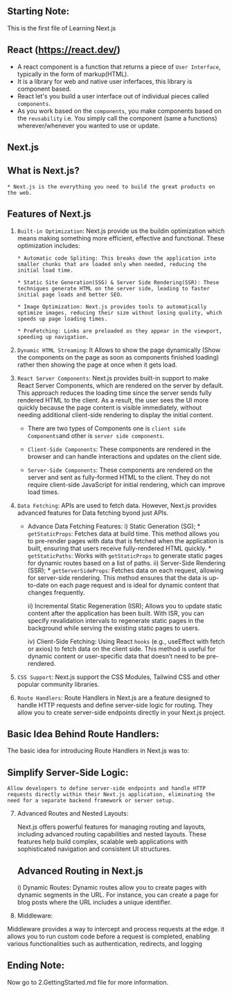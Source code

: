 ## Starting Note: 
This is the first file of Learning Next.js 

## React  (https://react.dev/)

* A react component is a function that returns a piece of `User Interface`, typically in the form of markup(HTML). 
* It is a library for web and native user inferfaces, this library is component based. 
* React let's you build a user interface out of individual pieces called `components`. 
* As you work based on the `components`, you make components based on the `reusability` 
    i.e. You simply call the component (same a functions) wherever/whenever you wanted to use or update.
 

 ## Next.js

 ## What is Next.js? 
    * Next.js is the everything you need to build the great products on the web.   

 ## Features of Next.js
 1) `Built-in Optimization`: Next.js provide us the buildin optimization which means making something more efficient, effective and functional. These optimization includes: 
    
        * Automatic code Spliting: This breaks down the application into smaller chunks that are loaded only when needed, reducing the initial load time.
    
        * Static Site Generation(SSG) & Server Side Rendering(SSR): These techniques generate HTML on the server side, leading to faster initial page loads and better SEO.

        * Image Optimization: Next.js provides tools to automatically optimize images, reducing their size without losing quality, which speeds up page loading times.

        * PreFetching: Links are preloaded as they appear in the viewport, speeding up navigation.
2) `Dynamic HTML Streaming`: It Allows to show the page dynamically (Show the components on the page as soon as components finished loading) rather then showing the page at once when it gets load.

3) `React Server Components`: Next.js provides built-in support to make React Server Components, which are rendered on the server by default. This approach reduces the loading time since the server sends fully rendered HTML to the client. As a result, the user sees the UI more quickly because the page content is visible immediately, without needing additional client-side rendering to display the initial content.  
 
    * There are two types of Components one is `client side Components`and other is `server side components`.   

    * `Client-Side Components`: These components are rendered in the browser and can handle interactions and updates on the client side.
    
    * `Server-Side Components`: These components are rendered on the server and sent as fully-formed HTML to the client. They do not require client-side JavaScript for initial rendering, which can improve load times.

4) `Data Fetching`: APIs are used to fetch data. However, Next.js provides advanced features for Data fetching byond just APIs. 
    * Advance Data Fetching Features: 
        i) Static Generation (SG);
           * `getStaticProps`: Fetches data at build time. This method allows you to pre-render pages with data that is fetched when the application is built, ensuring that users receive fully-rendered HTML quickly. 
           * `getStaticPaths`: Works with `getStaticProps` to generate static pages for dynamic routes based on a list of paths. 
        ii) Server-Side Rendering (SSR);
           * `getServerSideProps`: Fetches data on each request, allowing for server-side rendering. This method ensures that the data is up-to-date on each page request and is ideal for dynamic content that changes frequently.

        ii) Incremental Static Regeneration (ISR); Allows you to update static content after the application has been built. With ISR, you can specify revalidation intervals to regenerate static pages in the background while serving the existing static pages to users.  

        iv) Client-Side Fetching: Using React `hooks` (e.g., useEffect with fetch or axios) to fetch data on the client side. This method is useful for dynamic content or user-specific data that doesn’t need to be pre-rendered.

5) `CSS Support`: Next.js support the CSS Modules, Tailwind CSS and other popular community libraries.

6) `Route Handlers`: Route Handlers in Next.js are a feature designed to handle HTTP requests and define server-side logic for routing. They allow you to create server-side endpoints directly in your Next.js project. 

## Basic Idea Behind Route Handlers: 

The basic idea for introducing Route Handlers in Next.js was to:

  ## Simplify Server-Side Logic: 
    Allow developers to define server-side endpoints and handle HTTP requests directly within their Next.js application, eliminating the need for a separate backend framework or server setup.

7) Advanced Routes and Nested Layouts: 

    Next.js offers powerful features for managing routing and layouts, including advanced routing capabilities and nested layouts. These features help build complex, scalable web applications with sophisticated navigation and consistent UI structures.
    
    ## Advanced Routing in Next.js

    i) Dynamic Routes:
        Dynamic routes allow you to create pages with dynamic segments in the URL. For instance, you can create a page for blog posts where the URL includes a unique identifier.

8) Middleware: 

Middleware provides a way to intercept and process requests at the edge. it allows you to run custom code before a request is completed, enabling various functionalities such as authentication, redirects, and logging

## Ending Note:
Now go to 2.GettingStarted.md file for more information.
